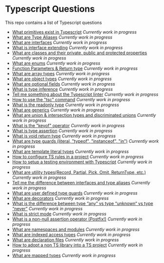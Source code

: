 # Typescript Questions

This repo contains a list of Typescript questions

- [What primitives exist in Typescript](primitives.md) *Currently work in progress* 
- [What are Type Aliases](type-aliases.md) *Currently work in progress* 
- [What are interfaces](interfaces.md) *Currently work in progress*  
- [What is interface extending](interface-extending.md) *Currently work in progress*  
- [What are classes and their private, public and protected properties](classes.md) *Currently work in progress*  
- [What are enums](enums.md) *Currently work in progress*  
- [Function Parameters & Return type](function-parameters.md) *Currently work in progress*  
- [What are array types](array-types.md) *Currently work in progress*  
- [What are object types](object-types.md) *Currently work in progress*  
- [What are optional fields](optional-fields.md) *Currently work in progress*
- [What is type inference](type-inference.md) *Currently work in progress*  
- [Tell me something about the Typescript linter](typescript-eslint.md) *Currently work in progress*  
- [How to use the "tsc" command](tsc-command.md) *Currently work in progress*  
- [What is the readonly type](readonly.md) *Currently work in progress*  
- [What are generics](generics.md) *Currently work in progress*  
- [What are union & intersection types and discriminated unions](unions.md) *Currently work in progress*  
- [What is the "keyof" operator](keyof.md) *Currently work in progress*  
- [What is type assertion](type-assertion.md) *Currently work in progress*  
- [What is void return type](void.md) *Currently work in progress*  
- [What are type guards (literal, "typeof", "instanceof", "in")](type-guards.md) *Currently work in progress*  
- [What are template literal types](template-literals.md) *Currently work in progress*  
- [How to configure TS rules in a project](ts-rules.md) *Currently work in progress*  
- [How to setup a testing environment with Typescript](ts-testing.md) *Currently work in progress*  
- [What are utility types(Record, Partial, Pick, Omit, ReturnType, etc.)](utility-types.md) *Currently work in progress*  
- [Tell me the difference between interfaces and type aliases](interface-aliases.md) *Currently work in progress*  
- [What are user defined type guards](user-guards.md) *Currently work in progress*  
- [What are decorators](decorators.md) *Currently work in progress*  
- [What is the difference between type “any” vs type “unknown“ vs type “never”](any-unknown-never.md) *Currently work in progress*  
- [What is strict mode](strict-mode.md) *Currently work in progress*  
- [What is a non-null assertion operator (Postfix!)](assertion-operator.md) *Currently work in progress*  
- [What are namespaces and modules](namespaces-modules.md) *Currently work in progress*  
- [What are indexed access types](indexed-access.md) *Currently work in progress*  
- [What are declaration files](declaration-files.md) *Currently work in progress*  
- [How to adopt a non TS library into a TS project](non-TS.md) *Currently work in progress*  
- [What are mapped types](mapped-types.md) *Currently work in progress*  